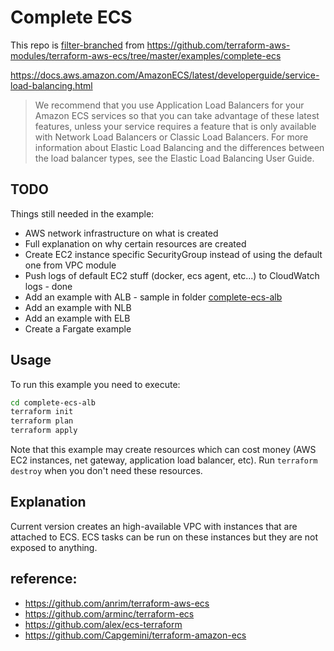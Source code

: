 # Complete ECS

This repo is [filter-branched](https://docs.github.com/en/github/using-git/splitting-a-subfolder-out-into-a-new-repository) from https://github.com/terraform-aws-modules/terraform-aws-ecs/tree/master/examples/complete-ecs

https://docs.aws.amazon.com/AmazonECS/latest/developerguide/service-load-balancing.html
>We recommend that you use Application Load Balancers for your Amazon ECS services so that you can take advantage of these latest features, unless your service requires a feature that is only available with Network Load Balancers or Classic Load Balancers. For more information about Elastic Load Balancing and the differences between the load balancer types, see the Elastic Load Balancing User Guide.

## TODO

Things still needed in the example:

* AWS network infrastructure on what is created
* Full explanation on why certain resources are created
* Create EC2 instance specific SecurityGroup instead of using the default one from VPC module
* Push logs of default EC2 stuff (docker, ecs agent, etc...) to CloudWatch logs - done
* Add an example with ALB - sample in folder [complete-ecs-alb](complete-ecs-alb)
* Add an example with NLB
* Add an example with ELB
* Create a Fargate example

## Usage

To run this example you need to execute:

```bash
cd complete-ecs-alb
terraform init
terraform plan
terraform apply
```

Note that this example may create resources which can cost money (AWS EC2 instances, net gateway, application load balancer, etc). Run `terraform destroy` when you don't need these resources.

## Explanation

Current version creates an high-available VPC with instances that are attached to ECS. ECS tasks can be run on these instances but they are not exposed to anything.

## reference:
* <https://github.com/anrim/terraform-aws-ecs>
* <https://github.com/arminc/terraform-ecs>
* <https://github.com/alex/ecs-terraform>
* <https://github.com/Capgemini/terraform-amazon-ecs>
